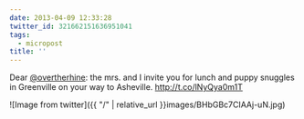 ```yaml
---
date: 2013-04-09 12:33:28
twitter_id: 321662151636951041
tags:
  - micropost
title: ''
---
```


Dear [@overtherhine](https://twitter.com/overtherhine): the mrs. and I invite you for lunch and puppy snuggles in Greenville on your way to Asheville. http://t.co/lNyQya0m1T

![Image from twitter]({{ "/" | relative_url  }}images/BHbGBc7CIAAj-uN.jpg)
